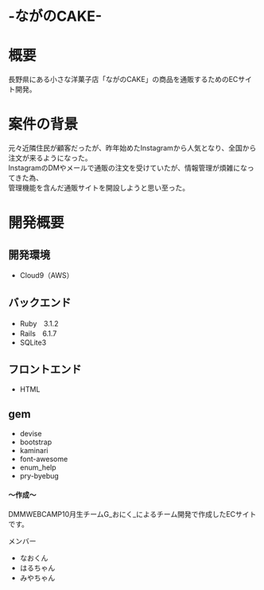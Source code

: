 <h1>-ながのCAKE-</h1>

<h1>概要</h1>
  <p>長野県にある小さな洋菓子店「ながのCAKE」の商品を通販するためのECサイト開発。</p>

<h1>案件の背景</h1>
  <p>元々近隣住民が顧客だったが、昨年始めたInstagramから人気となり、全国から注文が来るようになった。<br>InstagramのDMやメールで通販の注文を受けていたが、情報管理が煩雑になってきた為、<br>管理機能を含んだ通販サイトを開設しようと思い至った。</p>

<h1>開発概要</h1>

<h2>開発環境</h2>
<ul>
  <li>Cloud9（AWS）</li>
</ul>

<h2>バックエンド</h2>
  <ul>
    <li>Ruby　3.1.2</li>
    <li>Rails　6.1.7</li>
    <li>SQLite3</li>
  </ul>

<h2>フロントエンド</h2>
  <ul>
    <li>HTML</li>
  </ul>

<h2>gem</h2>
  <ul>
    <li>devise</li>
    <li>bootstrap</li>
    <li>kaminari</li>
    <li>font-awesome</li>
    <li>enum_help</li>
    <li>pry-byebug</li>
  </ul>















<h4>〜作成〜</h4>
  <p>DMMWEBCAMP10月生チームG_おにく_によるチーム開発で作成したECサイトです。</p>
  <p>メンバー</p>
    <ul>
      <li>なおくん</li>
      <li>はるちゃん</li>
      <li>みやちゃん</li>
    </ul>
